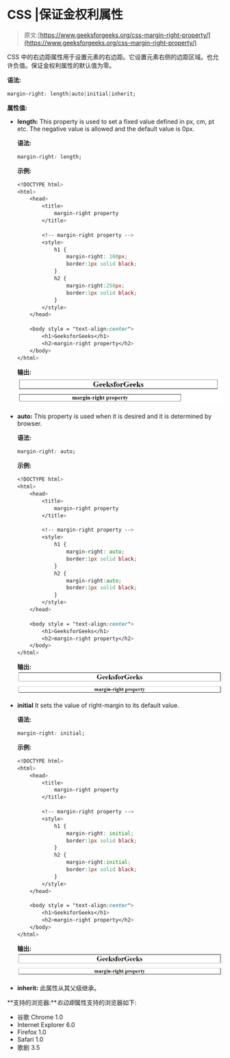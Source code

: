 # CSS |保证金权利属性

> 原文:[https://www.geeksforgeeks.org/css-margin-right-property/](https://www.geeksforgeeks.org/css-margin-right-property/)

CSS 中的右边距属性用于设置元素的右边距。它设置元素右侧的边距区域。也允许负值。保证金权利属性的默认值为零。

**语法:**

```css
margin-right: length|auto|initial|inherit;
```

**属性值:**

*   **length:** This property is used to set a fixed value defined in px, cm, pt etc. The negative value is allowed and the default value is 0px.

    **语法:**

    ```css
    margin-right: length;
    ```

    **示例:**

    ```css
    <!DOCTYPE html>
    <html>
        <head>
            <title>
                margin-right property
            </title>

            <!-- margin-right property -->
            <style>
                h1 {
                    margin-right: 100px;
                    border:1px solid black;
                }
                h2 {
                    margin-right:250px;
                    border:1px solid black;
                }
            </style>
        </head>

        <body style = "text-align:center">
            <h1>GeeksforGeeks</h1>
            <h2>margin-right property</h2>
        </body>
    </html>                    
    ```

    **输出:**
    ![margin right](img/aacba66c90ac877cd771bbbc6150e2e1.png)

*   **auto:** This property is used when it is desired and it is determined by browser.

    **语法:**

    ```css
    margin-right: auto;
    ```

    **示例:**

    ```css
    <!DOCTYPE html>
    <html>
        <head>
            <title>
                margin-right property
            </title>

            <!-- margin-right property -->
            <style>
                h1 {
                    margin-right: auto;
                    border:1px solid black;
                }
                h2 {
                    margin-right:auto;
                    border:1px solid black;
                }
            </style>
        </head>

        <body style = "text-align:center">
            <h1>GeeksforGeeks</h1>
            <h2>margin-right property</h2>
        </body>
    </html>                    
    ```

    **输出:**
    ![margin-right](img/c0248e5071c140e24df69d67c6f22da1.png)

*   **initial** It sets the value of right-margin to its default value.

    **语法:**

    ```css
    margin-right: initial;
    ```

    **示例:**

    ```css
    <!DOCTYPE html>
    <html>
        <head>
            <title>
                margin-right property
            </title>

            <!-- margin-right property -->
            <style>
                h1 {
                    margin-right: initial;
                    border:1px solid black;
                }
                h2 {
                    margin-right:initial;
                    border:1px solid black;
                }
            </style>
        </head>

        <body style = "text-align:center">
            <h1>GeeksforGeeks</h1>
            <h2>margin-right property</h2>
        </body>
    </html>                    
    ```

    **输出:**
    ![margin-right](img/c0248e5071c140e24df69d67c6f22da1.png)

*   **inherit:** 此属性从其父级继承。

**支持的浏览器:***右边距*属性支持的浏览器如下:

*   谷歌 Chrome 1.0
*   Internet Explorer 6.0
*   Firefox 1.0
*   Safari 1.0
*   歌剧 3.5
